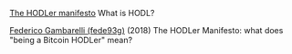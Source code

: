 
[The HODLer manifesto](https://hodlermanifesto.com)
What is HODL?

[Federico Gambarelli (fede93g)](https://steemit.com/bitcoin/@fede93g/the-hodler-manifesto-what-does-being-a-bitcoin-hodler-mean)
(2018) The HODLer Manifesto: what does "being a Bitcoin HODLer" mean?

